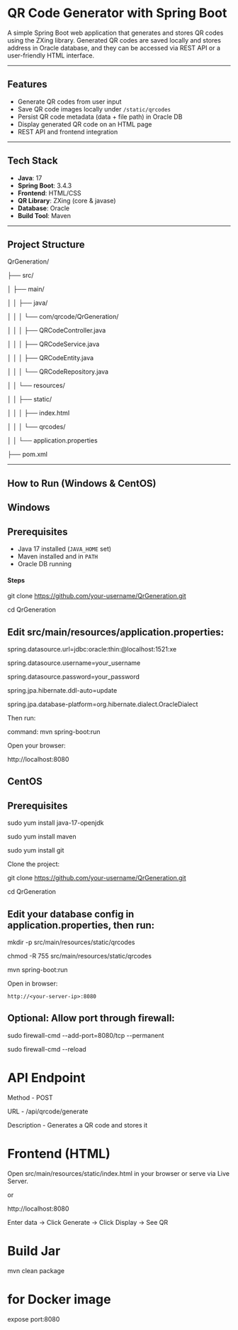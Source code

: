 # QR Code Generator with Spring Boot

A simple Spring Boot web application that generates and stores QR codes using the ZXing library. Generated QR codes are saved locally and stores address in  Oracle database, and they can be accessed via REST API or a user-friendly HTML interface.

---

##  Features

- Generate QR codes from user input
- Save QR code images locally under `/static/qrcodes`
- Persist QR code metadata (data + file path) in Oracle DB
- Display generated QR code on an HTML page
- REST API and frontend integration


---

##  Tech Stack

- **Java**: 17  
- **Spring Boot**: 3.4.3  
- **Frontend**: HTML/CSS  
- **QR Library**: ZXing (core & javase)  
- **Database**: Oracle  
- **Build Tool**: Maven  

---

## Project Structure

QrGeneration/

├── src/

│   ├── main/

│   │   ├── java/

│   │   │   └── com/qrcode/QrGeneration/

│   │   │       ├── QRCodeController.java

│   │   │       ├── QRCodeService.java

│   │   │       ├── QRCodeEntity.java

│   │   │       └── QRCodeRepository.java

│   │   └── resources/

│   │       ├── static/

│   │       │   ├── index.html

│   │       │   └── qrcodes/

│   │       └── application.properties

├── pom.xml

---


##  How to Run (Windows & CentOS)

##  Windows

##  Prerequisites

- Java 17 installed (`JAVA_HOME` set)
- Maven installed and in `PATH`
- Oracle DB running

####  Steps


git clone https://github.com/your-username/QrGeneration.git

cd QrGeneration

 ## Edit src/main/resources/application.properties:

spring.datasource.url=jdbc:oracle:thin:@localhost:1521:xe

spring.datasource.username=your_username

spring.datasource.password=your_password

spring.jpa.hibernate.ddl-auto=update

spring.jpa.database-platform=org.hibernate.dialect.OracleDialect

Then run:


command: mvn spring-boot:run

Open your browser:

http://localhost:8080

## CentOS

##  Prerequisites

sudo yum install java-17-openjdk

sudo yum install maven

sudo yum install git

Clone the project:

git clone https://github.com/your-username/QrGeneration.git

cd QrGeneration

## Edit your database config in application.properties, then run:

mkdir -p src/main/resources/static/qrcodes

chmod -R 755 src/main/resources/static/qrcodes

mvn spring-boot:run

Open in browser:

    http://<your-server-ip>:8080

## Optional: Allow port through firewall:

sudo firewall-cmd --add-port=8080/tcp --permanent

sudo firewall-cmd --reload

# API Endpoint

Method - POST

URL - /api/qrcode/generate

Description - Generates a QR code and stores it


    
# Frontend (HTML)

Open src/main/resources/static/index.html in your browser or serve via Live Server.

or 

http://localhost:8080

Enter data → Click Generate → Click Display → See QR

# Build Jar

mvn clean package


# for Docker image

expose port:8080




